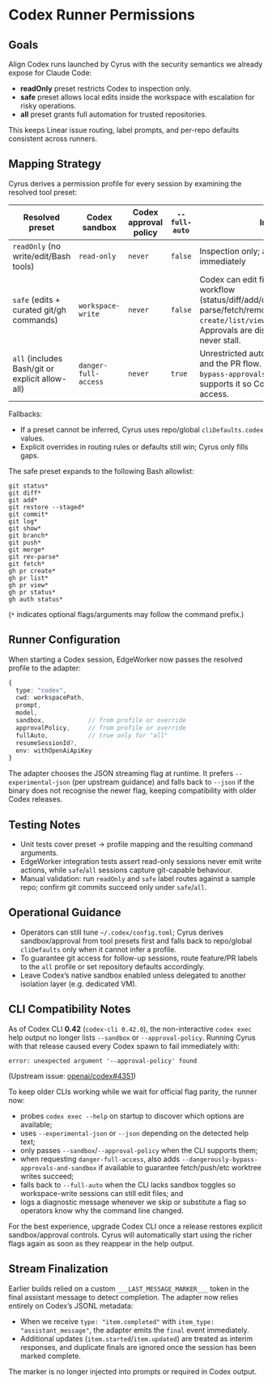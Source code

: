 # Codex Runner Permissions

## Goals

Align Codex runs launched by Cyrus with the security semantics we already expose for Claude Code:

- **readOnly** preset restricts Codex to inspection only.
- **safe** preset allows local edits inside the workspace with escalation for risky operations.
- **all** preset grants full automation for trusted repositories.

This keeps Linear issue routing, label prompts, and per-repo defaults consistent across runners.

## Mapping Strategy

Cyrus derives a permission profile for every session by examining the resolved tool preset:

| Resolved preset | Codex sandbox | Codex approval policy | `--full-auto` | Intended behaviour |
|-----------------|---------------|------------------------|----------------|--------------------|
| `readOnly` (no write/edit/Bash tools) | `read-only` | `never` | `false` | Inspection only; any write or network request fails immediately |
| `safe` (edits + curated git/gh commands) | `workspace-write` | `never` | `false` | Codex can edit files and run the approved git/gh workflow (status/diff/add/commit/push/merge/log/show/rev-parse/fetch/remote + `gh pr create/list/view/status`, `gh auth status`). Approvals are disabled so non-interactive sessions never stall. |
| `all` (includes Bash/git or explicit allow-all) | `danger-full-access` | `never` | `true` | Unrestricted automation suitable for trusted repos and the PR flow. Cyrus also injects `--dangerously-bypass-approvals-and-sandbox` when the CLI supports it so Codex actually gains unrestricted access. |

Fallbacks:

- If a preset cannot be inferred, Cyrus uses repo/global `cliDefaults.codex` values.
- Explicit overrides in routing rules or defaults still win; Cyrus only fills gaps.

The safe preset expands to the following Bash allowlist:

```
git status*
git diff*
git add*
git restore --staged*
git commit*
git log*
git show*
git branch*
git push*
git merge*
git rev-parse*
git fetch*
gh pr create*
gh pr list*
gh pr view*
gh pr status*
gh auth status*
```

(`*` indicates optional flags/arguments may follow the command prefix.)

## Runner Configuration

When starting a Codex session, EdgeWorker now passes the resolved profile to the adapter:

```ts
{
  type: "codex",
  cwd: workspacePath,
  prompt,
  model,
  sandbox,            // from profile or override
  approvalPolicy,     // from profile or override
  fullAuto,           // true only for "all"
  resumeSessionId?,
  env: withOpenAiApiKey
}
```

The adapter chooses the JSON streaming flag at runtime. It prefers `--experimental-json` (per upstream guidance) and falls back to `--json` if the binary does not recognise the newer flag, keeping compatibility with older Codex releases.

## Testing Notes

- Unit tests cover preset → profile mapping and the resulting command arguments.
- EdgeWorker integration tests assert read-only sessions never emit write actions, while `safe`/`all` sessions capture git-capable behaviour.
- Manual validation: run `readOnly` and `safe` label routes against a sample repo; confirm git commits succeed only under `safe`/`all`.

## Operational Guidance

- Operators can still tune `~/.codex/config.toml`; Cyrus derives sandbox/approval from tool presets first and falls back to repo/global `cliDefaults` only when it cannot infer a profile.
- To guarantee git access for follow-up sessions, route feature/PR labels to the `all` profile or set repository defaults accordingly.
- Leave Codex’s native sandbox enabled unless delegated to another isolation layer (e.g. dedicated VM).

## CLI Compatibility Notes

As of Codex CLI **0.42** (`codex-cli 0.42.0`), the non-interactive `codex exec` help output no longer lists `--sandbox` or `--approval-policy`. Running Cyrus with that release caused every Codex spawn to fail immediately with:

```
error: unexpected argument '--approval-policy' found
```

(Upstream issue: [openai/codex#4351](https://github.com/openai/codex/issues/4351))

To keep older CLIs working while we wait for official flag parity, the runner now:

- probes `codex exec --help` on startup to discover which options are available;
- uses `--experimental-json` or `--json` depending on the detected help text;
- only passes `--sandbox`/`--approval-policy` when the CLI supports them;
- when requesting `danger-full-access`, also adds `--dangerously-bypass-approvals-and-sandbox` if available to guarantee fetch/push/etc worktree writes succeed;
- falls back to `--full-auto` when the CLI lacks sandbox toggles so workspace-write sessions can still edit files; and
- logs a diagnostic message whenever we skip or substitute a flag so operators know why the command line changed.

For the best experience, upgrade Codex CLI once a release restores explicit sandbox/approval controls. Cyrus will automatically start using the richer flags again as soon as they reappear in the help output.

## Stream Finalization

Earlier builds relied on a custom `___LAST_MESSAGE_MARKER___` token in the final assistant message to detect completion. The adapter now relies entirely on Codex’s JSONL metadata:

- When we receive `type: "item.completed"` with `item_type: "assistant_message"`, the adapter emits the `final` event immediately.
- Additional updates (`item.started`/`item.updated`) are treated as interim responses, and duplicate finals are ignored once the session has been marked complete.

The marker is no longer injected into prompts or required in Codex output.
